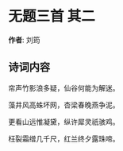 # 无题三首  其二

**作者**: 刘筠

## 诗词内容

帘声竹影浪多疑，仙谷何能为解迷。

藻井风高蛛坏网，杏梁春晚燕争泥。

更看山远惟凝黛，纵许犀灵祇骇鸡。

枉裂霜缯几千尺，红兰终夕露珠啼。

